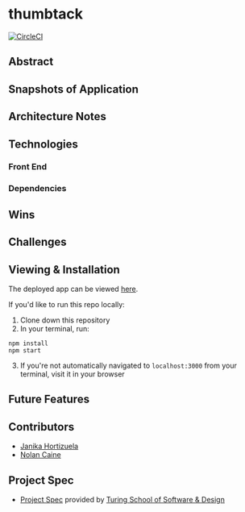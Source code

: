 # thumbtack

[![CircleCI](https://circleci.com/gh/thumbtack-turing/thumbtack-ui/tree/main.svg?style=svg)](https://circleci.com/gh/thumbtack-turing/thumbtack-ui/tree/main)

## Abstract

## Snapshots of Application

## Architecture Notes

## Technologies

### Front End

### Dependencies

## Wins

## Challenges

## Viewing & Installation

The deployed app can be viewed [here]().

If you'd like to run this repo locally:

1. Clone down this repository
2. In your terminal, run:
  ```
  npm install
  npm start
  ```
3. If you're not automatically navigated to `localhost:3000` from your terminal, visit it in your browser

## Future Features

## Contributors

- [Janika Hortizuela]()
- [Nolan Caine](https://github.com/n0land0)

## Project Spec
- [Project Spec](https://mod4.turing.edu/projects/capstone/) provided by [Turing School of Software & Design](https://turing.edu/)
